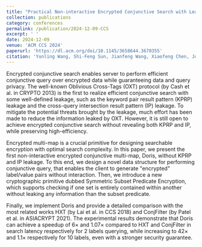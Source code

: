 ```yaml
---
title: "Practical Non-interactive Encrypted Conjunctive Search with Leakage Suppression"
collection: publications
category: conferences
permalink: /publication/2024-12-09-CCS
excerpt: ' '
date: 2024-12-09
venue: 'ACM CCS 2024'
paperurl: 'https://dl.acm.org/doi/10.1145/3658644.3670355'
citation: 'Yunling Wang, Shi-Feng Sun, Jianfeng Wang, Xiaofeng Chen, Joseph K. Liu, Dawu Gu: Practical Non-interactive Encrypted Conjunctive Search with Leakage Suppression. CCS 2024: 4658-4672'
---
```

Encrypted conjunctive search enables server to perform efficient conjunctive query over encrypted data while guaranteeing data and query privacy. The well-known Oblivious Cross-Tags (OXT) protocol (by Cash et al. in CRYPTO 2013) is the first to realize efficient conjunctive search with some well-defined leakage, such as the keyword pair result pattern (KPRP) leakage and the cross-query intersection result pattern (IP) leakage. To mitigate the potential threats brought by the leakage, much effort has been made to reduce the information leaked by OXT. However, it is still open to achieve encrypted conjunctive search without revealing both KPRP and IP, while preserving high-efficiency.

Encrypted multi-map is a crucial primitive for designing searchable encryption with optimal search complexity. In this paper, we present the first non-interactive encrypted conjunctive multi-map, Doris, without KPRP and IP leakage. To this end, we design a novel data structure for performing conjunctive query, that enables the client to generate "encrypted" label/value pairs without interaction. Then, we introduce a new cryptographic primitive dubbed Symmetric Subset Predicate Encryption, which supports checking if one set is entirely contained within another without leaking any information than the subset predicate.

Finally, we implement Doris and provide a detailed comparison with the most related works HXT (by Lai et al. in CCS 2018) and ConjFilter (by Patel et al. in ASIACRYPT 2021). The experimental results demonstrate that Doris can achieve a speedup of 6× and 1.07× compared to HXT and ConjFilter in search latency respectively for 2 labels querying, while increasing to 42× and 1.1× respectively for 10 labels, even with a stronger security guarantee.
